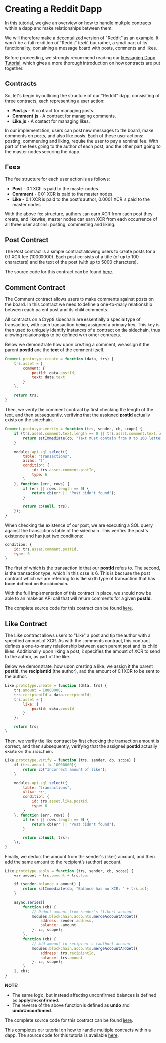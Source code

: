 # Creating a Reddit Dapp

In this tutorial, we give an overview on how to handle multiple contracts within a dapp and make relationships between them.

We will therefore make a decentalized version of "Reddit" as an example. It won't be a full rendition of "Reddit" itself, but rather, a small part of its functionality, containing a message board with posts, comments and likes.

Before proceeding, we strongly recommend reading our [Messaging Dapp Tutorial](https://github.com/crypti/crypti-dapps-docs/blob/master/MessagingDapp.md), which gives a more thorough introduction on how contracts are put together.

## Contracts

So, let's begin by outlining the structure of our "Reddit" dapp, consisiting of three contracts, each representing a user action:

* **Post.js** - A contract for managing posts.
* **Comment.js** - A contract for managing comments.
* **Like.js** - A contact for managing likes.

In our implementation, users can post new messages to the board, make comments on posts, and also like posts. Each of these user actions: posting, commenting and liking, require the user to pay a nominal fee. With part of the fees going to the author of each post, and the other part going to the master nodes securing the dapp.

## Fees

The fee structure for each user action is as follows:

* **Post** - 0.1 XCR is paid to the master nodes.
* **Comment** - 0.01 XCR is paid to the master nodes.
* **Like** - 0.1 XCR is paid to the post's author, 0.0001 XCR is paid to the master nodes.

With the above fee structure, authors can earn XCR from each post they create, and likewise, master nodes can earn XCR from each occurrence of all three user actions: posting, commenting and liking.

## Post Contract

The Post contract is a simple contract allowing users to create posts for a 0.1 XCR fee (10000000). Each post consists of a title (of up to 100 characters) and the text of the post (with up to 5000 characters).

The source code for this contract can be found [here](https://github.com/crypti/RedditDapp/blob/master/modules/contracts/Post.js).

## Comment Contract

The Comment contract allows users to make comments against posts on the board. In this contract we need to define a one-to-many relationship between each parent post and its child comments.

All contracts on a Crypti sidechain are essentially a special type of transaction, with each transaction being assigned a primary key. This key is then used to uniquely identify instances of a contract on the sidechain, thus allowing relationships to be defined with other contracts.

Below we demonstrate how upon creating a comment, we assign it the parent **postId** and the **text** of the comment itself.

```js
Comment.prototype.create = function (data, trs) {
	trs.asset = {
		comment: {
			postId: data.postId,
			text: data.text
		}
	};

	return trs;
}
```

Then, we verify the comment contract by first checking the length of the text, and then subsequently, verifying that the assigned **postId** actually exists on the sidechain.

```js
Comment.prototype.verify = function (trs, sender, cb, scope) {
	if (trs.asset.comment.text.length == 0 || trs.asset.comment.text.length > 160) {
		return setImmediate(cb, "Text must contain from 0 to 160 letters, now there is " + trs.asset.comment.text.length + " letters");
	}

	modules.api.sql.select({
		table: "transactions",
		alias: "t",
		condition: {
			id: trs.asset.comment.postId,
			type: 6
		}
	}, function (err, rows) {
		if (err || rows.length == 0) {
			return cb(err || "Post didn't found");
		}

		return cb(null, trs);
	});
}
```

When checking the existence of our post, we are executing a SQL query against the transactions table of the sidechain. This verifies the post's existence and has just two conditions:

```js
condition: {
	id: trs.asset.comment.postId,
	type: 6
}
```

The first of which is the transaction id that our **postId** refers to. The second, is the transaction type, which in this case is 6. This is because the post contract which we are referring to is the sixth type of transaction that has been defined on the sidechain.

With the full implementation of this contract in place, we should now be able to an make an API call that will return comments for a given **postId**.

The complete source code for this contract can be found [here](https://github.com/crypti/RedditDapp/blob/master/modules/contracts/Comment.js).

## Like Contract

The Like contract allows users to "Like" a post and tip the author with a specified amount of XCR. As with the comments contract, this contract defines a one-to-many relationship between each parent post and its child likes. Additionally, upon liking a post, it specifies the amount of XCR to send to the author, as part of the like.

Below we demonstrate, how upon creating a like, we assign it the parent **postId**, the **recipientId** (the author), and the amount of 0.1 XCR to be sent to the author.

```js
Like.prototype.create = function (data, trs) {
	trs.amount = 10000000;
	trs.recipientId = data.recipientId;
	trs.asset = {
		like: {
			postId: data.postId
		}
	};

	return trs;
}
```

Then, we verify the like contract by first checking the transaction amount is correct, and then subsequently, verifying that the assigned **postId** actually exists on the sidechain.

```js
Like.prototype.verify = function (trs, sender, cb, scope) {
	if (trs.amount != 10000000){
		return cb("Incorrect amount of like");
	}

	modules.api.sql.select({
		table: "transactions",
		alias: "t",
		condition: {
			id: trs.asset.like.postId,
			type: 6
		}
	}, function (err, rows) {
		if (err || rows.length == 0) {
			return cb(err || "Post didn't found");
		}

		return cb(null, trs);
	});
}
```

Finally, we deduct the amount from the sender's (liker) account, and then add the same amount to the recipient's (author) account.

```js
Like.prototype.apply = function (trs, sender, cb, scope) {
	var amount = trs.amount + trs.fee;

	if (sender.balance < amount) {
		return setImmediate(cb, "Balance has no XCR: " + trs.id);
	}

	async.series([
		function (cb) {
			// Deduct amount from sender's (liker) account
			modules.blockchain.accounts.mergeAccountAndGet({
				address: sender.address,
				balance: -amount
			}, cb, scope);
		},
		function (cb) {
			// Add amount to recipient's (author) account
			modules.blockchain.accounts.mergeAccountAndGet({
				address: trs.recipientId,
				balance: trs.amount
			}, cb, scope);
		}
	], cb);
}
```

**NOTE:**

- The same logic, but instead affecting unconfirmed balances is defined as **applyUnconfirmed**.
- The reverse of the above function is defined as **undo** and **undoUnconfirmed**.

The complete source code for this contract can be found [here](https://github.com/crypti/RedditDapp/blob/master/modules/contracts/Like.js).

This completes our tutorial on how to handle multiple contracts within a dapp. The source code for this tutorial is available [here](https://github.com/crypti/RedditDapp).
